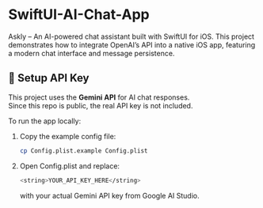 # SwiftUI-AI-Chat-App
Askly – An AI-powered chat assistant built with SwiftUI for iOS. This project demonstrates how to integrate OpenAI’s API into a native iOS app, featuring a modern chat interface and message persistence.

## 🔑 Setup API Key

This project uses the **Gemini API** for AI chat responses.  
Since this repo is public, the real API key is not included.  

To run the app locally:

1. Copy the example config file:
   ```bash
   cp Config.plist.example Config.plist
   ```

2. Open Config.plist and replace:
   ```bash
   <string>YOUR_API_KEY_HERE</string>
   ```
   with your actual Gemini API key from Google AI Studio.

   
